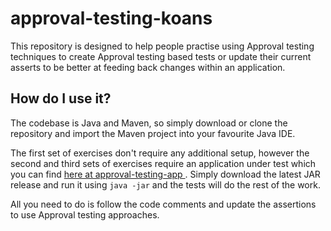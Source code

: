 # approval-testing-koans

This repository is designed to help people practise using Approval testing techniques to create Approval testing based tests or update their current asserts to be better at feeding back changes within an application.

## How do I use it?

The codebase is Java and Maven, so simply download or clone the repository and import the Maven project into your favourite Java IDE.

The first set of exercises don't require any additional setup, however the second and third sets of exercises require an application under test which you can find [here at approval-testing-app ](https://github.com/mwinteringham/approval-testing-app). Simply download the latest JAR release and run it using ```java -jar``` and the tests will do the rest of the work.

All you need to do is follow the code comments and update the assertions to use Approval testing approaches.
